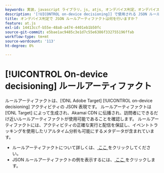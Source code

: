```yaml
---
keywords: 実装，javascript ライブラリ，js, atjs, オンデバイス判定，オンデバイス判定，ルールアーティファクト，$8
description: '[!UICONTROL on-device decisioning]] で使用される JSON ルールアーティファクトについて説明します。'
title: オンデバイス判定で JSON ルールアーティファクトは何を行いますか？
feature: at.js
exl-id: 14413ccf-b55e-48a8-a474-4401eb1b50fc
source-git-commit: e5bae1ac9485c3e1d7c55e6386f332755196ffab
workflow-type: tm+mt
source-wordcount: '113'
ht-degree: 0%

---
```


# [!UICONTROL On-device decisioning] ルールアーティファクト

ルールアーティファクトは、[!DNL Adobe Target] [!UICONTROL on-device decisioning] アクティビティの JSON 表現です。 ルールアーティファクトは [!DNL Target] によって生成され、Akamai CDN に伝播され、訪問者にできるだけ近いルールアーティファクトが使用可能であることを確認します。 ルールアーティファクトには、アクティビティの正確な実行と配信を保証し、イベントトラッキングを使用したリアルタイム分析も可能にするメタデータが含まれています。

* ルールアーティファクトについて詳しくは、[ ここ ](../../../../implement/server-side/sdk-guides/on-device-decisioning/rule-artifact-overview.md) をクリックしてください。
* JSON ルールアーティファクトの例を表示するには、[ ここ ](../../../../implement/server-side/sdk-guides/on-device-decisioning/rule-artifact-example.md) をクリックします。
